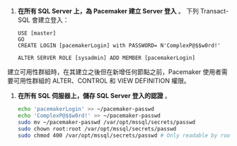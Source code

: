 1. **在所有 SQL Server 上，為 Pacemaker 建立 Server 登入** 。 下列 Transact-SQL 會建立登入：

   ```Transact-SQL
   USE [master]
   GO
   CREATE LOGIN [pacemakerLogin] with PASSWORD= N'ComplexP@$$w0rd!'
    
   ALTER SERVER ROLE [sysadmin] ADD MEMBER [pacemakerLogin]
   ```

  建立可用性群組時，在其建立之後但在新增任何節點之前，Pacemaker 使用者需要可用性群組的 ALTER、CONTROL 和 VIEW DEFINITION 權限。

1. **在所有 SQL 伺服器上，儲存 SQL Server 登入的認證** 。

   ```bash
   echo 'pacemakerLogin' >> ~/pacemaker-passwd
   echo 'ComplexP@$$w0rd!' >> ~/pacemaker-passwd
   sudo mv ~/pacemaker-passwd /var/opt/mssql/secrets/passwd
   sudo chown root:root /var/opt/mssql/secrets/passwd
   sudo chmod 400 /var/opt/mssql/secrets/passwd # Only readable by root
   ```
